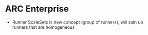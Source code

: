 # ARC Enterprise

- Runner ScaleSets is new concept (group of runners), will spin up runners that are homogeneous
